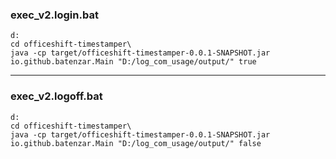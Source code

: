 ### exec_v2.login.bat
```
d:  
cd officeshift-timestamper\  
java -cp target/officeshift-timestamper-0.0.1-SNAPSHOT.jar io.github.batenzar.Main "D:/log_com_usage/output/" true
```
---
### exec_v2.logoff.bat
```
d:  
cd officeshift-timestamper\  
java -cp target/officeshift-timestamper-0.0.1-SNAPSHOT.jar io.github.batenzar.Main "D:/log_com_usage/output/" false
```

